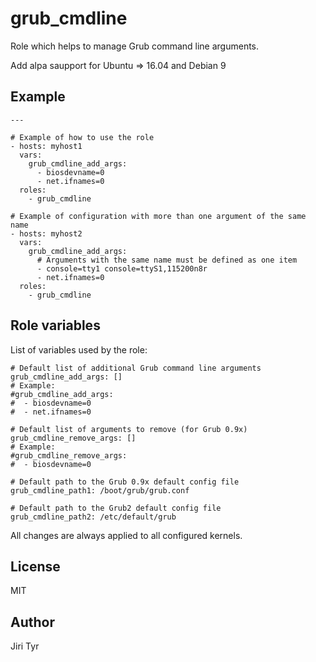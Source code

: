 grub_cmdline
============

Role which helps to manage Grub command line arguments.


Add alpa saupport for Ubuntu => 16.04 and Debian 9

Example
-------

```
---

# Example of how to use the role
- hosts: myhost1
  vars:
    grub_cmdline_add_args:
      - biosdevname=0
      - net.ifnames=0
  roles:
    - grub_cmdline

# Example of configuration with more than one argument of the same name
- hosts: myhost2
  vars:
    grub_cmdline_add_args:
      # Arguments with the same name must be defined as one item
      - console=tty1 console=ttyS1,115200n8r
      - net.ifnames=0
  roles:
    - grub_cmdline
```


Role variables
--------------

List of variables used by the role:

```
# Default list of additional Grub command line arguments
grub_cmdline_add_args: []
# Example:
#grub_cmdline_add_args:
#  - biosdevname=0
#  - net.ifnames=0

# Default list of arguments to remove (for Grub 0.9x)
grub_cmdline_remove_args: []
# Example:
#grub_cmdline_remove_args:
#  - biosdevname=0

# Default path to the Grub 0.9x default config file
grub_cmdline_path1: /boot/grub/grub.conf

# Default path to the Grub2 default config file
grub_cmdline_path2: /etc/default/grub
```

All changes are always applied to all configured kernels.


License
-------

MIT


Author
------

Jiri Tyr
